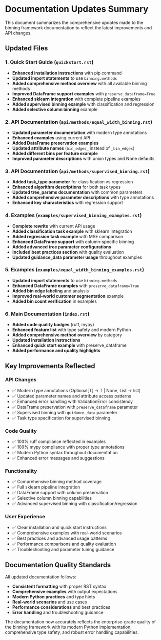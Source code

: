 # Documentation Updates Summary

This document summarizes the comprehensive updates made to the binning framework documentation to reflect the latest improvements and API changes.

## Updated Files

### 1. Quick Start Guide (`quickstart.rst`)
- **Enhanced installation instructions** with pip command
- **Updated import statements** to use `binning.methods`
- **Added comprehensive method overview** with all available binning methods
- **Improved DataFrame support examples** with `preserve_dataframe=True`
- **Enhanced sklearn integration** with complete pipeline examples
- **Added supervised binning example** with classification and regression
- **Added selective column binning** example

### 2. API Documentation (`api/methods/equal_width_binning.rst`)
- **Updated parameter documentation** with modern type annotations
- **Enhanced examples** using current API
- **Added DataFrame preservation examples** 
- **Updated attribute names** (`bin_edges_` instead of `_bin_edges`)
- **Added different bins per feature example**
- **Improved parameter descriptions** with union types and None defaults

### 3. API Documentation (`api/methods/supervised_binning.rst`)
- **Added task_type parameter** for classification vs regression
- **Enhanced algorithm descriptions** for both task types
- **Updated tree_params documentation** with common parameters
- **Added comprehensive parameter descriptions** with type annotations
- **Enhanced key characteristics** with regression support

### 4. Examples (`examples/supervised_binning_examples.rst`)
- **Complete rewrite** with current API usage
- **Added classification task example** with sklearn integration
- **Added regression task example** with MSE comparison
- **Enhanced DataFrame support** with column-specific binning
- **Added advanced tree parameter configurations**
- **Included best practices section** with quality evaluation
- **Updated guidance_data parameter usage** throughout examples

### 5. Examples (`examples/equal_width_binning_examples.rst`)
- **Updated import statements** to use `binning.methods`
- **Enhanced DataFrame examples** with `preserve_dataframe=True`
- **Added bin edge labeling** and analysis
- **Improved real-world customer segmentation** example
- **Added bin count verification** in examples

### 6. Main Documentation (`index.rst`)
- **Added code quality badges** (ruff, mypy)
- **Enhanced feature list** with type safety and modern Python
- **Added comprehensive method overview** by category
- **Updated installation instructions** 
- **Enhanced quick start example** with preserve_dataframe
- **Added performance and quality highlights**

## Key Improvements Reflected

### API Changes
- ✅ Modern type annotations (Optional[T] → T | None, List → list)
- ✅ Updated parameter names and attribute access patterns
- ✅ Enhanced error handling with ValidationError consistency
- ✅ DataFrame preservation with `preserve_dataframe` parameter
- ✅ Supervised binning with `guidance_data` parameter
- ✅ Task type specification for supervised binning

### Code Quality
- ✅ 100% ruff compliance reflected in examples
- ✅ 100% mypy compliance with proper type annotations
- ✅ Modern Python syntax throughout documentation
- ✅ Enhanced error messages and suggestions

### Functionality
- ✅ Comprehensive binning method coverage
- ✅ Full sklearn pipeline integration
- ✅ DataFrame support with column preservation
- ✅ Selective column binning capabilities
- ✅ Advanced supervised binning with classification/regression

### User Experience
- ✅ Clear installation and quick start instructions
- ✅ Comprehensive examples with real-world scenarios
- ✅ Best practices and advanced usage patterns
- ✅ Performance comparisons and quality evaluation
- ✅ Troubleshooting and parameter tuning guidance

## Documentation Quality Standards

All updated documentation follows:
- **Consistent formatting** with proper RST syntax
- **Comprehensive examples** with output expectations
- **Modern Python practices** and type hints
- **Real-world scenarios** and use cases
- **Performance considerations** and best practices
- **Error handling** and troubleshooting guidance

The documentation now accurately reflects the enterprise-grade quality of the binning framework with its modern Python implementation, comprehensive type safety, and robust error handling capabilities.
